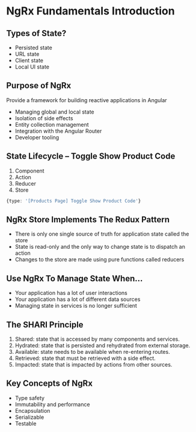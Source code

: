 # NgRx Fundamentals Introduction

## Types of State?

-   Persisted state
-   URL state 
-   Client state 
-   Local UI state

## Purpose of NgRx

Provide a framework for building reactive applications in Angular
- Managing global and local state
- Isolation of side effects
- Entity collection management
- Integration with the Angular Router
- Developer tooling

## State Lifecycle – Toggle Show Product Code

1.  Component
2.  Action
3.  Reducer
4.  Store

```ts
{type: '[Products Page] Toggle Show Product Code'}
```

## NgRx Store Implements The Redux Pattern

-   There is only one single source of truth for application state called the store
-   State is read-only and the only way to change state is to dispatch an action
-   Changes to the store are made using pure functions called reducers

## Use NgRx To Manage State When...

-   Your application has a lot of user interactions
-   Your application has a lot of different data sources
-   Managing state in services is no longer sufficient

## The SHARI Principle

1. Shared: state that is accessed by many components and services.
1. Hydrated: state that is persisted and rehydrated from external storage.
1. Available: state needs to be available when re-entering routes.
1. Retrieved: state that must be retrieved with a side effect.
1. Impacted: state that is impacted by actions from other sources.

## Key Concepts of NgRx

- Type safety 
- Immutability and performance 
- Encapsulation
- Serializable 
- Testable

